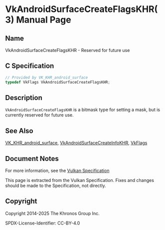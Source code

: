 # VkAndroidSurfaceCreateFlagsKHR(3) Manual Page

## Name

VkAndroidSurfaceCreateFlagsKHR - Reserved for future use



## [](#_c_specification)C Specification

```c++
// Provided by VK_KHR_android_surface
typedef VkFlags VkAndroidSurfaceCreateFlagsKHR;
```

## [](#_description)Description

`VkAndroidSurfaceCreateFlagsKHR` is a bitmask type for setting a mask, but is currently reserved for future use.

## [](#_see_also)See Also

[VK\_KHR\_android\_surface](https://registry.khronos.org/vulkan/specs/latest/man/html/VK_KHR_android_surface.html), [VkAndroidSurfaceCreateInfoKHR](https://registry.khronos.org/vulkan/specs/latest/man/html/VkAndroidSurfaceCreateInfoKHR.html), [VkFlags](https://registry.khronos.org/vulkan/specs/latest/man/html/VkFlags.html)

## [](#_document_notes)Document Notes

For more information, see the [Vulkan Specification](https://registry.khronos.org/vulkan/specs/latest/html/vkspec.html#VkAndroidSurfaceCreateFlagsKHR)

This page is extracted from the Vulkan Specification. Fixes and changes should be made to the Specification, not directly.

## [](#_copyright)Copyright

Copyright 2014-2025 The Khronos Group Inc.

SPDX-License-Identifier: CC-BY-4.0